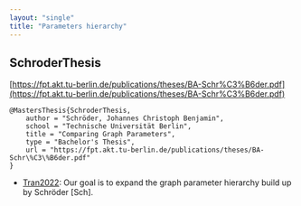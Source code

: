 ```yaml
---
layout: "single"
title: "Parameters hierarchy"
---
```

<!--this is a generated file-->

## SchroderThesis
[https://fpt.akt.tu-berlin.de/publications/theses/BA-Schr%C3%B6der.pdf](https://fpt.akt.tu-berlin.de/publications/theses/BA-Schr%C3%B6der.pdf)
```
@MastersThesis{SchroderThesis,
    author = "Schröder, Johannes Christoph Benjamin",
    school = "Technische Universität Berlin",
    title = "Comparing Graph Parameters",
    type = "Bachelor's Thesis",
    url = "https://fpt.akt.tu-berlin.de/publications/theses/BA-Schr\%C3\%B6der.pdf"
}
```
* [Tran2022](../uXViPE): Our goal is to expand the graph parameter hierarchy build up by Schröder [Sch].

